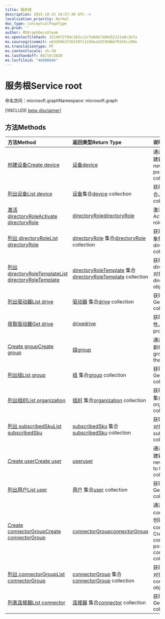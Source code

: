```yaml
---
title: 服务根
description: 2015-10-25 14:57:30 UTC-->
localization_priority: Normal
doc_type: conceptualPageType
ms.prod: ''
author: MSGraphDocsVteam
ms.openlocfilehash: 32149f2f94c383cc2cfe6667396d52321a9c2bfa
ms.sourcegitcommit: a6d284b3726139f11194aa3d23b8bb79165cc09e
ms.translationtype: MT
ms.contentlocale: zh-CN
ms.lasthandoff: 08/19/2020
ms.locfileid: "46808646"
---
```

# <a name="service-root"></a><span data-ttu-id="6bd0f-103">服务根</span><span class="sxs-lookup"><span data-stu-id="6bd0f-103">Service root</span></span>

<span data-ttu-id="6bd0f-104">命名空间：microsoft.graph</span><span class="sxs-lookup"><span data-stu-id="6bd0f-104">Namespace: microsoft.graph</span></span>

[!INCLUDE [beta-disclaimer](../../includes/beta-disclaimer.md)]

## <a name="methods"></a><span data-ttu-id="6bd0f-105">方法</span><span class="sxs-lookup"><span data-stu-id="6bd0f-105">Methods</span></span>



| <span data-ttu-id="6bd0f-106">方法</span><span class="sxs-lookup"><span data-stu-id="6bd0f-106">Method</span></span>           | <span data-ttu-id="6bd0f-107">返回类型</span><span class="sxs-lookup"><span data-stu-id="6bd0f-107">Return Type</span></span>    |<span data-ttu-id="6bd0f-108">说明</span><span class="sxs-lookup"><span data-stu-id="6bd0f-108">Description</span></span>|
|:---------------|:--------|:----------|
|[<span data-ttu-id="6bd0f-109">创建设备</span><span class="sxs-lookup"><span data-stu-id="6bd0f-109">Create device</span></span>](../api/device-post-devices.md) |[<span data-ttu-id="6bd0f-110">设备</span><span class="sxs-lookup"><span data-stu-id="6bd0f-110">device</span></span>](device.md)| <span data-ttu-id="6bd0f-111">通过发布到设备集合创建新设备。</span><span class="sxs-lookup"><span data-stu-id="6bd0f-111">Create a new device by posting to the devices collection.</span></span>|
|[<span data-ttu-id="6bd0f-112">列出设备</span><span class="sxs-lookup"><span data-stu-id="6bd0f-112">List device</span></span>](../api/device-list.md) | <span data-ttu-id="6bd0f-113">[设备](device.md)集合</span><span class="sxs-lookup"><span data-stu-id="6bd0f-113">[device](device.md) collection</span></span> |<span data-ttu-id="6bd0f-114">获取 device 对象集合。</span><span class="sxs-lookup"><span data-stu-id="6bd0f-114">Get device object collection.</span></span> |
|[<span data-ttu-id="6bd0f-115">激活 directoryRole</span><span class="sxs-lookup"><span data-stu-id="6bd0f-115">Activate directoryRole</span></span>](../api/directoryrole-post-directoryroles.md) | [<span data-ttu-id="6bd0f-116">directoryRole</span><span class="sxs-lookup"><span data-stu-id="6bd0f-116">directoryRole</span></span>](directoryrole.md) |<span data-ttu-id="6bd0f-117">激活目录角色。</span><span class="sxs-lookup"><span data-stu-id="6bd0f-117">Activate a directory role.</span></span> |
|[<span data-ttu-id="6bd0f-118">列出 directoryRole</span><span class="sxs-lookup"><span data-stu-id="6bd0f-118">List directoryRole</span></span>](../api/directoryrole-list.md) | <span data-ttu-id="6bd0f-119">[directoryRole](directoryrole.md) 集合</span><span class="sxs-lookup"><span data-stu-id="6bd0f-119">[directoryRole](directoryrole.md) collection</span></span> |<span data-ttu-id="6bd0f-120">获取 directoryRole 对象集合。</span><span class="sxs-lookup"><span data-stu-id="6bd0f-120">Get directoryRole object collection.</span></span> |
|[<span data-ttu-id="6bd0f-121">列出 directoryRoleTemplate</span><span class="sxs-lookup"><span data-stu-id="6bd0f-121">List directoryRoleTemplate</span></span>](../api/directoryroletemplate-list.md) | <span data-ttu-id="6bd0f-122">[directoryRoleTemplate](directoryroletemplate.md) 集合</span><span class="sxs-lookup"><span data-stu-id="6bd0f-122">[directoryRoleTemplate](directoryroletemplate.md) collection</span></span> |<span data-ttu-id="6bd0f-123">获取 directoryRoleTemplate 对象集合。</span><span class="sxs-lookup"><span data-stu-id="6bd0f-123">Get directoryRoleTemplate object collection.</span></span> |
|[<span data-ttu-id="6bd0f-124">列出驱动器</span><span class="sxs-lookup"><span data-stu-id="6bd0f-124">List drive</span></span>](../api/drive-list.md) | <span data-ttu-id="6bd0f-125">[驱动器](drive.md) 集合</span><span class="sxs-lookup"><span data-stu-id="6bd0f-125">[drive](drive.md) collection</span></span> |<span data-ttu-id="6bd0f-126">获取 drive 对象集合。</span><span class="sxs-lookup"><span data-stu-id="6bd0f-126">Get drive object collection.</span></span> |
|[<span data-ttu-id="6bd0f-127">获取驱动器</span><span class="sxs-lookup"><span data-stu-id="6bd0f-127">Get drive</span></span>](../api/drive-get.md) | [<span data-ttu-id="6bd0f-128">drive</span><span class="sxs-lookup"><span data-stu-id="6bd0f-128">drive</span></span>](drive.md)  |<span data-ttu-id="6bd0f-129">获取 drive 对象的属性。</span><span class="sxs-lookup"><span data-stu-id="6bd0f-129">Get drive object properties.</span></span> |
|[<span data-ttu-id="6bd0f-130">Create group</span><span class="sxs-lookup"><span data-stu-id="6bd0f-130">Create group</span></span>](../api/group-post-groups.md) |[<span data-ttu-id="6bd0f-131">组</span><span class="sxs-lookup"><span data-stu-id="6bd0f-131">group</span></span>](group.md)| <span data-ttu-id="6bd0f-132">通过发布到组集合创建新组。</span><span class="sxs-lookup"><span data-stu-id="6bd0f-132">Create a new group by posting to the groups collection.</span></span>|
|[<span data-ttu-id="6bd0f-133">列出组</span><span class="sxs-lookup"><span data-stu-id="6bd0f-133">List group</span></span>](../api/group-list.md) | <span data-ttu-id="6bd0f-134">[组](group.md) 集合</span><span class="sxs-lookup"><span data-stu-id="6bd0f-134">[group](group.md) collection</span></span> |<span data-ttu-id="6bd0f-135">获取 group 对象集合。</span><span class="sxs-lookup"><span data-stu-id="6bd0f-135">Get group object collection.</span></span> |
|[<span data-ttu-id="6bd0f-136">列出组织</span><span class="sxs-lookup"><span data-stu-id="6bd0f-136">List organization</span></span>](../api/organization-list.md) | <span data-ttu-id="6bd0f-137">[组织](organization.md) 集合</span><span class="sxs-lookup"><span data-stu-id="6bd0f-137">[organization](organization.md) collection</span></span> |<span data-ttu-id="6bd0f-138">获取 organization 对象集合。</span><span class="sxs-lookup"><span data-stu-id="6bd0f-138">Get organization object collection.</span></span> |
|[<span data-ttu-id="6bd0f-139">列出 subscribedSku</span><span class="sxs-lookup"><span data-stu-id="6bd0f-139">List subscribedSku</span></span>](../api/subscribedsku-list.md) | <span data-ttu-id="6bd0f-140">[subscribedSku](subscribedsku.md) 集合</span><span class="sxs-lookup"><span data-stu-id="6bd0f-140">[subscribedSku](subscribedsku.md) collection</span></span> |<span data-ttu-id="6bd0f-141">获取 subscribedSku 对象集合。</span><span class="sxs-lookup"><span data-stu-id="6bd0f-141">Get subscribedSku object collection.</span></span> |
|[<span data-ttu-id="6bd0f-142">Create user</span><span class="sxs-lookup"><span data-stu-id="6bd0f-142">Create user</span></span>](../api/user-post-users.md) |[<span data-ttu-id="6bd0f-143">user</span><span class="sxs-lookup"><span data-stu-id="6bd0f-143">user</span></span>](user.md)| <span data-ttu-id="6bd0f-144">通过发布到用户集合创建新用户。</span><span class="sxs-lookup"><span data-stu-id="6bd0f-144">Create a new user by posting to the users collection.</span></span>|
|[<span data-ttu-id="6bd0f-145">列出用户</span><span class="sxs-lookup"><span data-stu-id="6bd0f-145">List user</span></span>](../api/user-list.md) | <span data-ttu-id="6bd0f-146">[用户](user.md) 集合</span><span class="sxs-lookup"><span data-stu-id="6bd0f-146">[user](user.md) collection</span></span> |<span data-ttu-id="6bd0f-147">获取 user 对象集合。</span><span class="sxs-lookup"><span data-stu-id="6bd0f-147">Get user object collection.</span></span> |
|[<span data-ttu-id="6bd0f-148">Create connectorGroup</span><span class="sxs-lookup"><span data-stu-id="6bd0f-148">Create connectorGroup</span></span>](../api/connectorgroup-post-connectorgroups.md) |[<span data-ttu-id="6bd0f-149">connectorGroup</span><span class="sxs-lookup"><span data-stu-id="6bd0f-149">connectorGroup</span></span>](connectorgroup.md)|<span data-ttu-id="6bd0f-150">通过发布到 connectorGroups 集合创建新的 connectorGroup。</span><span class="sxs-lookup"><span data-stu-id="6bd0f-150">Create a new connectorGroup by posting to the connectorGroups collection.</span></span>|
|[<span data-ttu-id="6bd0f-151">列出 connectorGroup</span><span class="sxs-lookup"><span data-stu-id="6bd0f-151">List connectorGroup</span></span>](../api/connectorgroup-list.md) | <span data-ttu-id="6bd0f-152">[connectorGroup](connectorgroup.md) 集合</span><span class="sxs-lookup"><span data-stu-id="6bd0f-152">[connectorGroup](connectorgroup.md) collection</span></span> |<span data-ttu-id="6bd0f-153">获取 connectorGroup 对象集合。</span><span class="sxs-lookup"><span data-stu-id="6bd0f-153">Get connectorGroup object collection.</span></span> |
|[<span data-ttu-id="6bd0f-154">列表连接器</span><span class="sxs-lookup"><span data-stu-id="6bd0f-154">List connector</span></span>](../api/connector-list.md) | <span data-ttu-id="6bd0f-155">[连接器](connector.md) 集合</span><span class="sxs-lookup"><span data-stu-id="6bd0f-155">[connector](connector.md) collection</span></span> |<span data-ttu-id="6bd0f-156">获取连接器对象集合。</span><span class="sxs-lookup"><span data-stu-id="6bd0f-156">Get connector object collection.</span></span> |

<!-- uuid: 8fcb5dbc-d5aa-4681-8e31-b001d5168d79
2015-10-25 14:57:30 UTC -->
<!--
{
  "type": "#page.annotation",
  "description": "Service root",
  "keywords": "",
  "section": "documentation",
  "tocPath": "",
  "suppressions": []
}
-->
